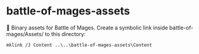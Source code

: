 # battle-of-mages-assets
:rocket: Binary assets for Battle of Mages.
Create a symbolic link inside battle-of-mages/Assets/ to this directory:

	mklink /J Content ..\..\battle-of-mages-assets\Content
